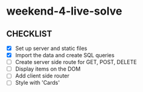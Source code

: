 # weekend-4-live-solve

## CHECKLIST

- [x] Set up server and static files
- [x] Import the data and create SQL queries
- [ ] Create server side route for GET, POST, DELETE
- [ ] Display items on the DOM
- [ ] Add client side router
- [ ] Style with 'Cards'
